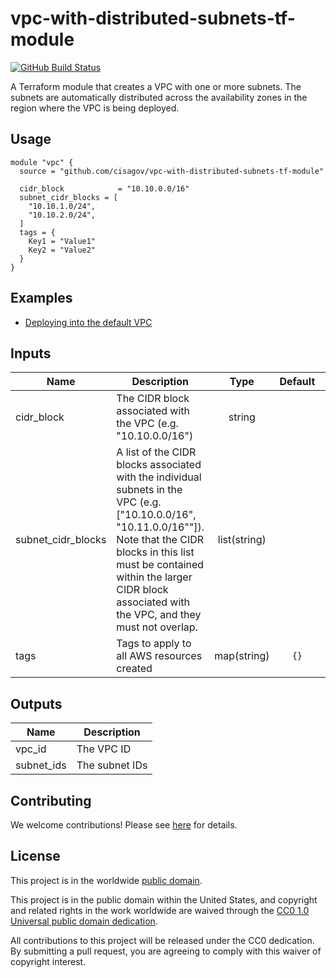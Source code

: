 # vpc-with-distributed-subnets-tf-module #

[![GitHub Build
Status](https://github.com/cisagov/vpc-with-distributed-subnets-tf-module/workflows/build/badge.svg)](https://github.com/cisagov/vpc-with-distributed-subnets-tf-module/actions)

A Terraform module that creates a VPC with one or more subnets.  The
subnets are automatically distributed across the availability zones in
the region where the VPC is being deployed.

## Usage ##

```hcl
module "vpc" {
  source = "github.com/cisagov/vpc-with-distributed-subnets-tf-module"

  cidr_block            = "10.10.0.0/16"
  subnet_cidr_blocks = [
    "10.10.1.0/24",
    "10.10.2.0/24",
  ]
  tags = {
    Key1 = "Value1"
    Key2 = "Value2"
  }
}
```

## Examples ##

* [Deploying into the default VPC](https://github.com/cisagov/vpc-with-distributed-subnets-tf-module/tree/develop/examples/default_vpc)

## Inputs ##

| Name | Description | Type | Default | Required |
|------|-------------|:----:|:-------:|:--------:|
| cidr_block | The CIDR block associated with the VPC (e.g. "10.10.0.0/16") | string | | yes |
| subnet_cidr_blocks | A list of the CIDR blocks associated with the individual subnets in the VPC (e.g. ["10.10.0.0/16", "10.11.0.0/16""]).  Note that the CIDR blocks in this list must be contained within the larger CIDR block associated with the VPC, and they must not overlap. | list(string) | | yes |
| tags | Tags to apply to all AWS resources created | map(string) | `{}` | no |

## Outputs ##

| Name | Description |
|------|-------------|
| vpc_id | The VPC ID |
| subnet_ids | The subnet IDs |

## Contributing ##

We welcome contributions!  Please see [here](CONTRIBUTING.md) for
details.

## License ##

This project is in the worldwide [public domain](LICENSE).

This project is in the public domain within the United States, and
copyright and related rights in the work worldwide are waived through
the [CC0 1.0 Universal public domain
dedication](https://creativecommons.org/publicdomain/zero/1.0/).

All contributions to this project will be released under the CC0
dedication. By submitting a pull request, you are agreeing to comply
with this waiver of copyright interest.
